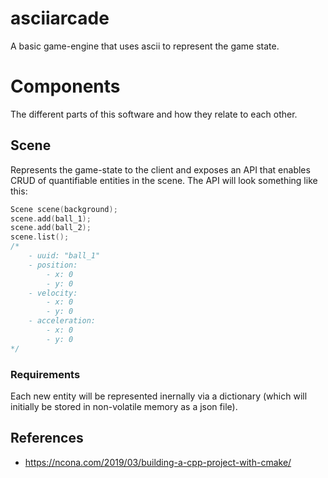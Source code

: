 # asciiarcade
A basic game-engine that uses ascii to represent the game state.

# Components
The different parts of this software and how they relate to each other.

## Scene
Represents the game-state to the client and exposes an API that enables
CRUD of quantifiable entities in the scene.
The API will look something like this:
```cpp
Scene scene(background);
scene.add(ball_1);
scene.add(ball_2);
scene.list();
/*
    - uuid: "ball_1"
    - position:
        - x: 0
        - y: 0
    - velocity:
        - x: 0
        - y: 0
    - acceleration:
        - x: 0
        - y: 0
*/
```

### Requirements
Each new entity will be represented inernally via a dictionary
(which will initially be stored in non-volatile memory as a json file).

## References
- https://ncona.com/2019/03/building-a-cpp-project-with-cmake/
